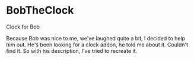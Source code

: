 BobTheClock
===========

Clock for Bob

Because Bob was nice to me, we've laughed quite a bit, I decided to help him out. He's been looking for a clock addon, he told me about it. 
Couldn't find it. So with his description, I've tried to recreate it.
